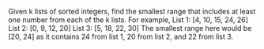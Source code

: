 Given k lists of sorted integers, find the smallest range that includes at least one number from each of the k lists. 
For example, 
List 1: [4, 10, 15, 24, 26] 
List 2: [0, 9, 12, 20] 
List 3: [5, 18, 22, 30] 
The smallest range here would be [20, 24] as it contains 24 from list 1, 20 from list 2, and 22 from list 3.
